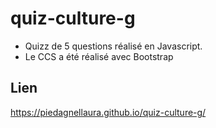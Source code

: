 # quiz-culture-g

- Quizz de 5 questions réalisé en Javascript.
- Le CCS a été réalisé avec Bootstrap

## Lien 
https://piedagnellaura.github.io/quiz-culture-g/
